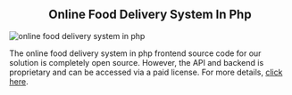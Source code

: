 <h2 style="text-align:center">Online Food Delivery System In Php </h2>

![online food delivery system in php](https://admin.ninjascode.com/wp-content/uploads/2025/repoImages/Hector/online%20food%20delivery%20system%20in%20php.webp) 

The online food delivery system in php frontend source code for our solution is completely open source. However, the API and backend is proprietary and can be accessed via a paid license. For more details, <a href="https://enatega.com/?utm_source=github&utm_medium=repo&utm_campaign=hector-online-food-delivery-system-in-php" target="_blank">click here</a>.
